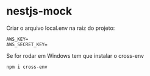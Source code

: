 # nestjs-mock

Criar o arquivo local.env na raiz do projeto:
```
AWS_KEY=
AWS_SECRET_KEY=
```


Se for rodar em Windows tem que instalar o cross-env

```
npm i cross-env
```

